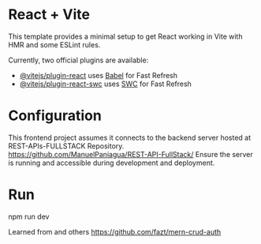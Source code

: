 # React + Vite

This template provides a minimal setup to get React working in Vite with HMR and some ESLint rules.

Currently, two official plugins are available:

- [@vitejs/plugin-react](https://github.com/vitejs/vite-plugin-react/blob/main/packages/plugin-react/README.md) uses [Babel](https://babeljs.io/) for Fast Refresh
- [@vitejs/plugin-react-swc](https://github.com/vitejs/vite-plugin-react-swc) uses [SWC](https://swc.rs/) for Fast Refresh
 
 # Configuration

 This frontend project assumes it connects to the backend server hosted at REST-APIs-FULLSTACK Repository. https://github.com/ManuelPaniagua/REST-API-FullStack/ Ensure the server is running and accessible during development and deployment.

 # Run
 npm run dev



 Learned from and others
https://github.com/fazt/mern-crud-auth
 
